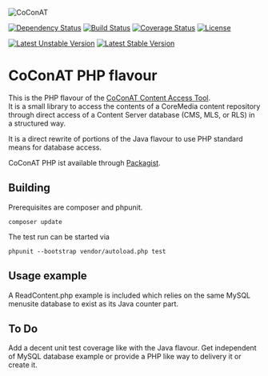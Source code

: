 ![CoConAT](http://coconat.divshot.io/coconat-small.png)

[![Dependency Status](https://www.versioneye.com/user/projects/554fbbfff7db0d2f07000242/badge.svg?style=flat)](https://www.versioneye.com/user/projects/554fbbfff7db0d2f07000242)
[![Build Status](https://travis-ci.org/mgoellnitz/coconat.php.svg?branch=master)](https://travis-ci.org/mgoellnitz/coconat.php)
[![Coverage Status](https://coveralls.io/repos/mgoellnitz/coconat.php/badge.svg?branch=master)](https://coveralls.io/r/mgoellnitz/coconat.php?branch=master)
[![License](https://poser.pugx.org/coconat/coconat.php/license)](https://packagist.org/packages/coconat/coconat.php)

[![Latest Unstable Version](https://poser.pugx.org/coconat/coconat.php/v/unstable)](https://packagist.org/packages/coconat/coconat.php)
[![Latest Stable Version](https://poser.pugx.org/coconat/coconat.php/version)](https://packagist.org/packages/coconat/coconat.php)

# CoConAT PHP flavour

This is the PHP flavour of the [CoConAT Content Access Tool](http://coconat.divshot.io/).  
It is a small library to access the contents of a CoreMedia content repository through 
direct access of a Content Server database (CMS, MLS, or RLS) in a structured way.

It is a direct rewrite of portions of the Java flavour to use PHP standard means 
for database access.

CoConAT PHP ist available through [Packagist](https://packagist.org/packages/coconat/coconat-php).

## Building

Prerequisites are composer and phpunit.

```
composer update
```

The test run can be started via

```
phpunit --bootstrap vendor/autoload.php test
```

## Usage example

A ReadContent.php example is included which relies on the same MySQL menusite database
to exist as its Java counter part.

## To Do

Add a decent unit test coverage like with the Java flavour. Get independent of
MySQL database example or provide a PHP like way to delivery it or create it.
